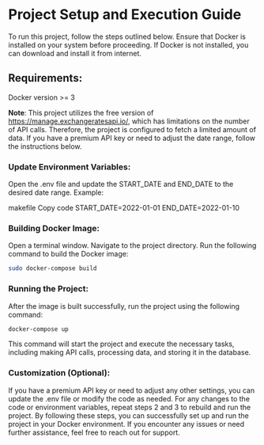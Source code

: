 # Project Setup and Execution Guide

To run this project, follow the steps outlined below. Ensure that Docker is installed on your system before proceeding. If Docker is not installed, you can download and install it from internet.

## Requirements:

Docker version >= 3

**Note**: This project utilizes the free version of https://manage.exchangeratesapi.io/, which has limitations on the number of API calls. Therefore, the project is configured to fetch a limited amount of data. If you have a premium API key or need to adjust the date range, follow the instructions below.

### Update Environment Variables:

Open the .env file and update the START_DATE and END_DATE to the desired date range.
Example:

makefile
Copy code
START_DATE=2022-01-01
END_DATE=2022-01-10

### Building Docker Image:

Open a terminal window.
Navigate to the project directory.
Run the following command to build the Docker image:
``` bash
sudo docker-compose build 
```
### Running the Project:

After the image is built successfully, run the project using the following command:
```bash
docker-compose up
```
This command will start the project and execute the necessary tasks, including making API calls, processing data, and storing it in the database.

### Customization (Optional):

If you have a premium API key or need to adjust any other settings, you can update the .env file or modify the code as needed.
For any changes to the code or environment variables, repeat steps 2 and 3 to rebuild and run the project.
By following these steps, you can successfully set up and run the project in your Docker environment. If you encounter any issues or need further assistance, feel free to reach out for support.